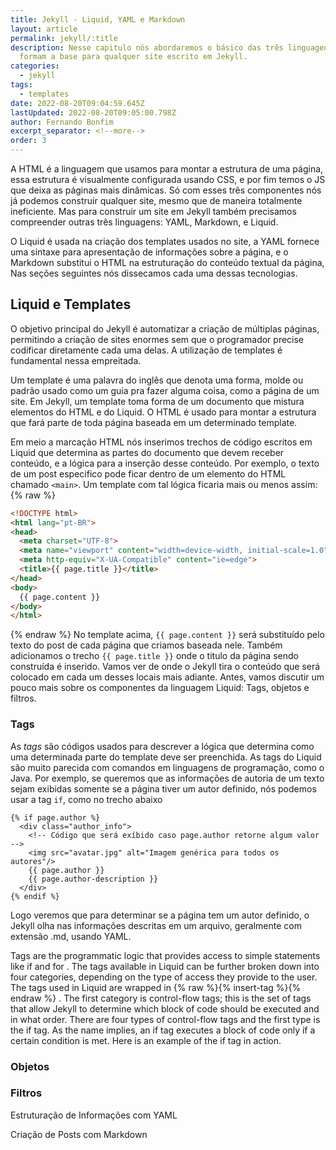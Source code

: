 ```yaml
---
title: Jekyll - Liquid, YAML e Markdown
layout: article
permalink: jekyll/:title
description: Nesse capitulo nós abordaremos o básico das três linguagens que
  formam a base para qualquer site escrito em Jekyll.
categories:
  - jekyll
tags:
  - templates
date: 2022-08-20T09:04:59.645Z
lastUpdated: 2022-08-20T09:05:00.798Z
author: Fernando Bonfim
excerpt_separator: <!--more-->
order: 3
---
```

A HTML é a linguagem que usamos para montar a estrutura de uma página, essa estrutura é visualmente configurada usando CSS, e por fim temos o JS que deixa as páginas mais dinâmicas. Só com esses três componentes nós já podemos construir qualquer site, mesmo que de maneira totalmente ineficiente. Mas para construir um site em Jekyll também precisamos compreender outras três linguagens: YAML, Markdown, e Liquid. 

O Liquid é usada na criação dos templates usados no site, a YAML fornece uma sintaxe para apresentação de informações sobre a página, e o Markdown substitui o HTML na estruturação do conteúdo textual da página, Nas seções seguintes nós dissecamos cada uma dessas tecnologias.

## Liquid e Templates

O objetivo principal do Jekyll é automatizar a criação de múltiplas páginas, permitindo a criação de sites enormes sem que o programador precise codificar diretamente cada uma delas. A utilização de templates é fundamental nessa empreitada. 

Um template é uma palavra do inglês que denota uma forma, molde ou padrão usado como um guia pra fazer alguma coisa, como a página de um site.  Em Jekyll, um template toma forma de um documento que mistura elementos do HTML e do Liquid. O HTML é usado para montar a estrutura que fará parte de toda página baseada em um determinado template. 

Em meio a marcação HTML nós inserimos trechos de código escritos em Liquid que determina as partes do documento que devem receber conteúdo, e a lógica para a inserção desse conteúdo. Por exemplo, o texto de um post especifico pode ficar dentro de um elemento do HTML chamado `<main>`. Um template com tal lógica ficaria mais ou menos assim:
{% raw %}
```html
<!DOCTYPE html>
<html lang="pt-BR">
<head>
  <meta charset="UTF-8">
  <meta name="viewport" content="width=device-width, initial-scale=1.0">
  <meta http-equiv="X-UA-Compatible" content="ie=edge">
  <title>{{ page.title }}</title>
</head>
<body>
  {{ page.content }}
</body>
</html>
```
{% endraw %}
No template acima, `{{ page.content }}` será substituído pelo texto do post de cada página que criamos baseada nele. Também adicionamos o trecho `{{ page.title }}` onde o titulo da página sendo construída é inserido. Vamos ver de onde o Jekyll tira o conteúdo que será colocado em cada um desses locais mais adiante. Antes, vamos discutir um pouco  mais sobre os componentes da linguagem Liquid: Tags, objetos e filtros.

### Tags

As <dfn>tags</dfn> são códigos usados para descrever a lógica que determina como uma determinada parte do template deve ser preenchida. As tags do Liquid são muito parecida com comandos em linguagens de programação, como o Java.  Por exemplo, se queremos que as informações de autoria de um texto sejam exibidas somente se a página tiver um autor definido, nós podemos usar a tag `if`, como no trecho abaixo

```html+liquid
{% if page.author %}
  <div class="author_info">
    <!-- Código que será exíbido caso page.author retorne algum valor -->
    <img src="avatar.jpg" alt="Imagem genérica para todos os autores"/>
    {{ page.author }}
    {{ page.author-description }}
  </div>
{% endif %}
```

Logo veremos que para determinar se a página tem um autor definido, o Jekyll olha nas informações descritas em um arquivo, geralmente com extensão .md, usando YAML.

Tags are the programmatic logic that provides access to simple statements like if and for . The tags available
in Liquid can be further broken down into four categories, depending on the type of access they provide to
the user. The tags used in Liquid are wrapped in {% raw %}{% insert-tag %}{% endraw %} . The first category is control-flow tags;
this is the set of tags that allow Jekyll to determine which block of code should be executed and in what
order. There are four types of control-flow tags and the first type is the if tag. As the name implies, an if tag
executes a block of code only if a certain condition is met. Here is an example of the if tag in action.



### Objetos 



### Filtros



Estruturação de Informações com YAML

Criação de Posts com Markdown